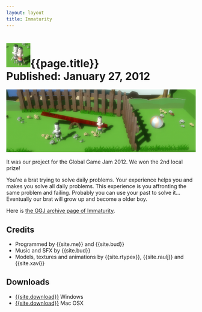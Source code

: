 ```yaml
---
layout: layout
title: Immaturity
---
```


![{{page.title}} icon](../images/immaturity.png){{page.title}}<section class="byline">Published: January 27, 2012</section>
===

![{{page.title}} screenshot](../images/immaturity_scr.png)

It was our project for the Global Game Jam 2012. We won the 2nd local prize!

You're a brat trying to solve daily problems. Your experience helps you and makes you solve all daily problems. This experience is you affronting the same problem and failing. Probably you can use your past to solve it... Eventually our brat will grow up and become a older boy. 

Here is [the GGJ archive page of Immaturity](http://archive.globalgamejam.org/2012/immaturity).

Credits
---

- Programmed by {{site.me}} and {{site.bud}}
- Music and SFX by {{site.bud}}
- Models, textures and animations by {{site.rtypex}}, {{site.raulj}} and {{site.xavi}}

Downloads
---

- [{{site.download}}](../files/Immaturity_win.zip) Windows
- [{{site.download}}](../files/Immaturity_mac.zip) Mac OSX
